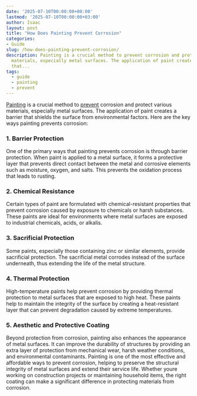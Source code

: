 ```yaml
---
date: '2025-07-10T00:00:00+00:00'
lastmod: '2025-07-10T00:00:00+03:00'
author: Isaac
layout: post
title: "How Does Painting Prevent Corrosion"
categories:
- Guide
slug: /how-does-painting-prevent-corrosion/
description: Painting is a crucial method to prevent corrosion and protect various
  materials, especially metal surfaces. The application of paint creates a barrier
  that...
tags: 
  - guide
  - painting
  - prevent
---
```

[Painting](/posts/fence-painting-ideas/) is a crucial method to [prevent](/posts/how-does-oiling-prevent-rusting/) corrosion and protect various materials, especially metal surfaces. The application of paint creates a barrier that shields the surface from environmental factors. Here are the key ways painting prevents corrosion:
### 1. Barrier Protection
One of the primary ways that painting prevents corrosion is through barrier protection. When paint is applied to a metal surface, it forms a protective layer that prevents direct contact between the metal and corrosive elements such as moisture, oxygen, and salts. This prevents the oxidation process that leads to rusting.
### 2. Chemical Resistance
Certain types of paint are formulated with chemical-resistant properties that prevent corrosion caused by exposure to chemicals or harsh substances. These paints are ideal for environments where metal surfaces are exposed to industrial chemicals, acids, or alkalis.
### 3. Sacrificial Protection
Some paints, especially those containing zinc or similar elements, provide sacrificial protection. The sacrificial metal corrodes instead of the surface underneath, thus extending the life of the metal structure.
### 4. Thermal Protection
High-temperature paints help prevent corrosion by providing thermal protection to metal surfaces that are exposed to high heat. These paints help to maintain the integrity of the surface by creating a heat-resistant layer that can prevent degradation caused by extreme temperatures.
### 5. Aesthetic and Protective Coating
Beyond protection from corrosion, painting also enhances the appearance of metal surfaces. It can improve the durability of structures by providing an extra layer of protection from mechanical wear, harsh weather conditions, and environmental contaminants.
Painting is one of the most effective and affordable ways to prevent corrosion, helping to preserve the structural integrity of metal surfaces and extend their service life. Whether youre working on construction projects or maintaining household items, the right coating can make a significant difference in protecting materials from corrosion.

